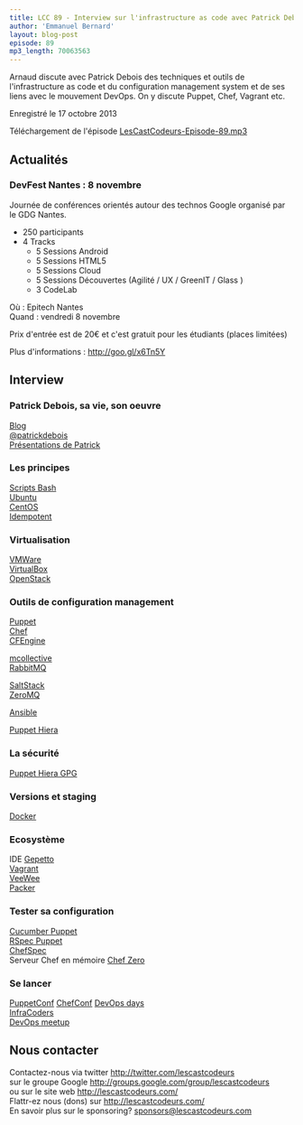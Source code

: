 ```yaml
---
title: LCC 89 - Interview sur l'infrastructure as code avec Patrick Debois
author: 'Emmanuel Bernard'
layout: blog-post
episode: 89
mp3_length: 70063563
---
```

Arnaud discute avec Patrick Debois des techniques et outils de l'infrastructure
as code et du configuration management system et de ses liens avec le mouvement
DevOps. On y discute Puppet, Chef, Vagrant etc.

Enregistré le 17 octobre 2013

Téléchargement de l'épisode [LesCastCodeurs-Episode-89.mp3](http://traffic.libsyn.com/lescastcodeurs/LesCastCodeurs-Episode-89.mp3)

## Actualités

### DevFest Nantes : 8 novembre

Journée de conférences orientés autour des technos Google organisé par le GDG Nantes.

* 250 participants
* 4 Tracks
    * 5 Sessions Android
    * 5 Sessions HTML5
    * 5 Sessions Cloud
    * 5 Sessions Découvertes (Agilité / UX / GreenIT / Glass )
    * 3 CodeLab

Où : Epitech Nantes  
Quand : vendredi 8 novembre  

Prix d'entrée est de 20€ et c'est gratuit pour les étudiants (places limitées)

Plus d'informations : <http://goo.gl/x6Tn5Y>

## Interview

### Patrick Debois, sa vie, son oeuvre

[Blog](http://www.jedi.be/blog/)  
[@patrickdebois](https://twitter.com/patrickdebois)  
[Présentations de Patrick](http://www.slideshare.net/jedi4ever/presentations)  

### Les principes

[Scripts Bash](http://tldp.org/HOWTO/Bash-Prog-Intro-HOWTO.html)  
[Ubuntu](http://www.ubuntu.com)  
[CentOS](https://www.centos.org)  
[Idempotent](https://en.wikipedia.org/wiki/Idempotence)  

### Virtualisation

[VMWare](http://www.vmware.com)  
[VirtualBox](https://www.virtualbox.org)  
[OpenStack](http://www.openstack.org)  

### Outils de configuration management

[Puppet](https://puppetlabs.com)  
[Chef](http://www.opscode.com/chef/)  
[CFEngine](https://en.wikipedia.org/wiki/Cfengine)  

[mcollective](http://docs.puppetlabs.com/mcollective/)  
[RabbitMQ](http://www.rabbitmq.com)  

[SaltStack](http://saltstack.com)  
[ZeroMQ](http://zeromq.org)  

[Ansible](http://www.ansibleworks.com)  

[Puppet Hiera](http://docs.puppetlabs.com/hiera/1/)  

### La sécurité

[Puppet Hiera GPG](http://www.craigdunn.org/2011/10/secret-variables-in-puppet-with-hiera-and-gpg/)  

### Versions et staging

[Docker](https://www.docker.io)  

### Ecosystème

IDE [Gepetto](https://puppetlabs.com/blog/geppetto-a-puppet-ide)  
[Vagrant](http://www.vagrantup.com)  
[VeeWee](https://github.com/jedi4ever/veewee)  
[Packer](http://www.packer.io)  

### Tester sa configuration

[Cucumber Puppet](http://projects.puppetlabs.com/projects/cucumber-puppet)  
[RSpec Puppet](http://rspec-puppet.com)  
[ChefSpec](https://github.com/acrmp/chefspec)  
Serveur Chef en mémoire [Chef Zero](https://github.com/jkeiser/chef-zero)  

### Se lancer

[PuppetConf](http://puppetconf.com)
[ChefConf](http://chefconf.opscode.com)
[DevOps days](http://devopsdays.org)  
[InfraCoders](http://www.infracoders.net)  
[DevOps meetup](http://parisdevops.fr)  

## Nous contacter

Contactez-nous via twitter <http://twitter.com/lescastcodeurs>  
sur le groupe Google <http://groups.google.com/group/lescastcodeurs>  
ou sur le site web <http://lescastcodeurs.com/>  
Flattr-ez nous (dons) sur <http://lescastcodeurs.com/>  
En savoir plus sur le sponsoring? sponsors@lescastcodeurs.com
